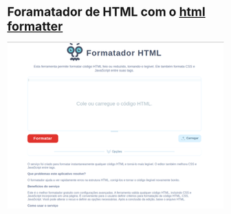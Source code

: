 # Foramatador de HTML com o [html formatter](https://htmlformatter.com/)

![html formatter](./html-formatter.png)